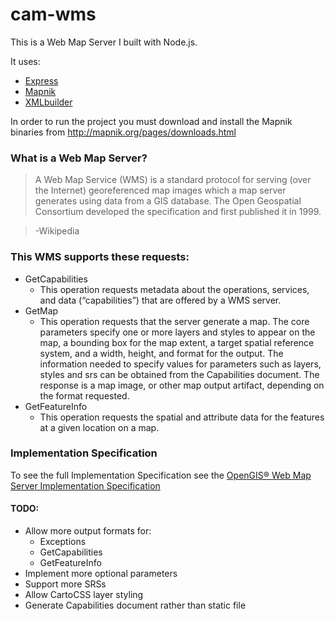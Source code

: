 # cam-wms

This is a Web Map Server I built with Node.js.

It uses:
* [Express](https://github.com/expressjs/express)
* [Mapnik](https://github.com/mapnik/node-mapnik)
* [XMLbuilder](https://github.com/oozcitak/xmlbuilder-js)

In order to run the project you must download and install the Mapnik binaries from http://mapnik.org/pages/downloads.html

### What is a Web Map Server?
>A Web Map Service (WMS) is a standard protocol for serving (over the Internet) georeferenced map images which a map server generates using data from a GIS database. The Open Geospatial Consortium developed the specification and first published it in 1999.

>-Wikipedia

### This WMS supports these requests:
* GetCapabilities
  *   This operation requests metadata about the operations, services, and data (“capabilities”) that are offered by a WMS server.
* GetMap
  *  This operation requests that the server generate a map. The core parameters specify one or more layers and styles to appear on the map, a bounding box for the map extent, a target spatial reference system, and a width, height, and format for the output. The information needed to specify values for parameters such as layers, styles and srs can be obtained from the Capabilities document. The response is a map image, or other map output artifact, depending on the format requested.
* GetFeatureInfo
  *   This operation requests the spatial and attribute data for the features at a given location on a map.

### Implementation Specification
To see the full Implementation Specification see the [OpenGIS® Web Map Server Implementation Specification](http://www.opengeospatial.org/standards/wms#downloads)

#### TODO:
* Allow more output formats for:
  * Exceptions
  * GetCapabilities
  * GetFeatureInfo
* Implement more optional parameters
* Support more SRSs
* Allow CartoCSS layer styling
* Generate Capabilities document rather than static file
